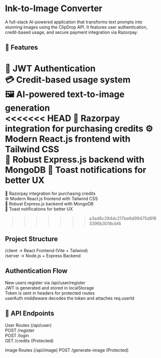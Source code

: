 # Ink-to-Image Converter
A full-stack AI-powered application that transforms text prompts into stunning images using the ClipDrop API. It features user authentication, credit-based usage, and secure payment integration via Razorpay.

## 🚀 Features
🔐 JWT Authentication  
💳 Credit-based usage system  
🖼️ AI-powered text-to-image generation  
<<<<<<< HEAD
🛒 Razorpay integration for purchasing credits 
⚙️ Modern React.js frontend with Tailwind CSS  
🔧 Robust Express.js backend with MongoDB
🔔 Toast notifications for better UX
=======
🛒 Razorpay integration for purchasing credits  
⚙️ Modern React.js frontend with Tailwind CSS  
🔧 Robust Express.js backend with MongoDB  
🔔 Toast notifications for better UX  

>>>>>>> a3ad8c294dc217be6d99475d8f83396b3018cbf4

## Project Structure
/client → React Frontend (Vite + Tailwind)  
/server → Node.js + Express Backend

## Authentication Flow
New users register via /api/user/register  
JWT is generated and stored in localStorage  
Token is sent in headers for protected routes  
userAuth middleware decodes the token and attaches req.userId  

## 🧾 API Endpoints

User Routes (/api/user)  
POST /register  
POST /login  
GET /credits (Protected)  

Image Routes (/api/image)
POST /generate-image (Protected)


